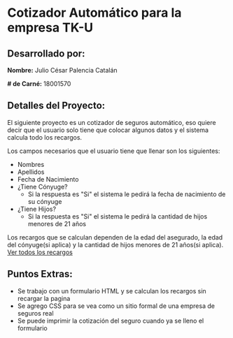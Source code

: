 # Cotizador Automático para la empresa TK-U
## Desarrollado por:

**Nombre:** Julio César Palencia Catalán

**# de Carné:** 18001570


## Detalles del Proyecto:

El siguiente proyecto es un cotizador de seguros automático, eso quiere decir que el usuario solo tiene que colocar algunos datos y el sistema calcula todo los recargos.

Los campos necesarios que el usuario tiene que llenar son los siguientes:

- Nombres
- Apellidos
- Fecha de Nacimiento
- ¿Tiene Cónyuge?
	- Si la respuesta es "Si" el sistema le pedirá la fecha de nacimiento de su cónyuge
- ¿Tiene Hijos?
	- Si la respuesta es "Si" el sistema le pedirá la cantidad de hijos menores de 21 años

Los recargos que se calculan dependen de la edad del asegurado, la edad del cónyuge(si aplica) y la cantidad de hijos menores de 21 años(si aplica). [Ver todos los recargos](https://github.com/isabelgg22/proyecto#requisitos)

## Puntos Extras:

- Se trabajo con un formulario HTML y se calculan los recargos sin recargar la pagina
- Se agrego CSS para se vea como un sitio formal de una empresa de seguros real
- Se puede imprimir la cotización del seguro cuando ya se lleno el formulario